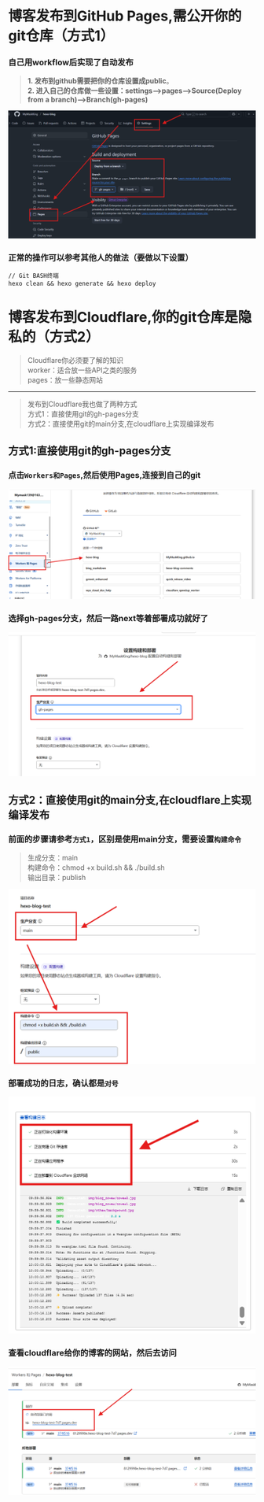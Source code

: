 
# 博客发布到GitHub Pages,需公开你的git仓库（方式1）

### 自己用workflow后实现了自动发布

> **1. 发布到github需要把你的仓库设置成public**。  
> **2. 进入自己的仓库做一些设置：settings-->pages-->Source(Deploy from a branch)-->Branch(gh-pages)**

![Image](https://raw.githubusercontent.com/MyMaskKing/MyMaskKing.github.io/main/assets/images/Hexo博客搭建：第二章（Hexo博客的GithubPages和CF发布）/img_4f7b18de36.png)

### 正常的操作可以参考其他人的做法（要做以下设置）

```
// Git BASH终端
hexo clean && hexo generate && hexo deploy  
```

# 博客发布到Cloudflare,你的git仓库是隐私的（方式2）

> Cloudflare你必须要了解的知识  
> worker：适合放一些API之类的服务  
> pages：放一些静态网站

----------

> 发布到Cloudflare我也做了两种方式  
> 方式1：直接使用git的gh-pages分支  
> 方式2：直接使用git的main分支,在cloudflare上实现编译发布

## 方式1:直接使用git的gh-pages分支

### 点击`Workers和Pages`,然后使用Pages,连接到自己的git

![Image](https://raw.githubusercontent.com/MyMaskKing/MyMaskKing.github.io/main/assets/images/Hexo博客搭建：第二章（Hexo博客的GithubPages和CF发布）/img_7141b27b11.png)

### 选择gh-pages分支，然后一路next等着部署成功就好了

![Image](https://raw.githubusercontent.com/MyMaskKing/MyMaskKing.github.io/main/assets/images/Hexo博客搭建：第二章（Hexo博客的GithubPages和CF发布）/img_d946079f0d.png)

## 方式2：直接使用git的main分支,在cloudflare上实现编译发布

### 前面的步骤请参考`方式1`，区别是使用main分支，需要设置`构建命令`

> 生成分支：main  
> 构建命令：chmod +x build.sh && ./build.sh  
> 输出目录：publish

![Image](https://raw.githubusercontent.com/MyMaskKing/MyMaskKing.github.io/main/assets/images/Hexo博客搭建：第二章（Hexo博客的GithubPages和CF发布）/img_334a47a6e6.png)

### 部署成功的日志，确认都是`对号`

![Image](https://raw.githubusercontent.com/MyMaskKing/MyMaskKing.github.io/main/assets/images/Hexo博客搭建：第二章（Hexo博客的GithubPages和CF发布）/img_bce5423461.png)

### 查看cloudflare给你的博客的网站，然后去访问

![Image](https://raw.githubusercontent.com/MyMaskKing/MyMaskKing.github.io/main/assets/images/Hexo博客搭建：第二章（Hexo博客的GithubPages和CF发布）/img_fc19cbeafa.png)




<!--stackedit_data:
eyJoaXN0b3J5IjpbMTY1NjU5ODEwM119
-->
